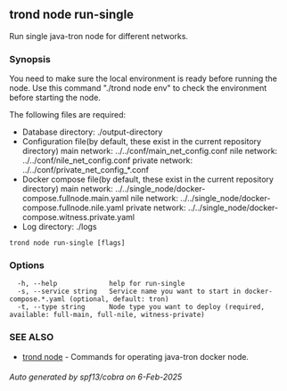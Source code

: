 ## trond node run-single

Run single java-tron node for different networks.

### Synopsis

You need to make sure the local environment is ready before running the node.
Use this command "./trond node env" to check the environment before starting the node.

The following files are required:
  - Database directory: ./output-directory
  - Configuration file(by default, these exist in the current repository directory)
      main network: ../../conf/main_net_config.conf
      nile network: ../../conf/nile_net_config.conf
      private network: ../../conf/private_net_config_*.conf
  - Docker compose file(by default, these exist in the current repository directory)
        main network: ../../single_node/docker-compose.fullnode.main.yaml
        nile network: ../../single_node/docker-compose.fullnode.nile.yaml
        private network: ../../single_node/docker-compose.witness.private.yaml
  - Log directory: ./logs

```
trond node run-single [flags]
```

### Options

```
  -h, --help             help for run-single
  -s, --service string   Service name you want to start in docker-compose.*.yaml (optional, default: tron)
  -t, --type string      Node type you want to deploy (required, available: full-main, full-nile, witness-private)
```

### SEE ALSO

* [trond node](trond_node.md)	 - Commands for operating java-tron docker node.

###### Auto generated by spf13/cobra on 6-Feb-2025

